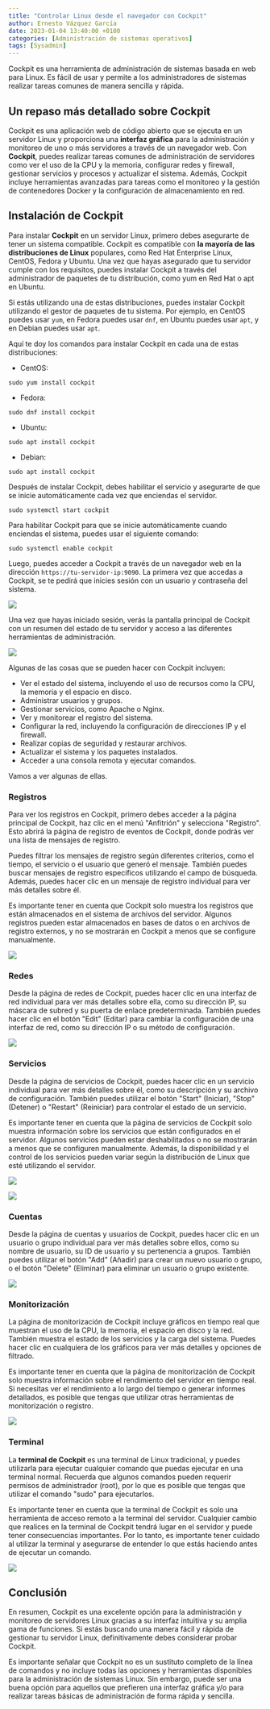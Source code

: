 ```yaml
---
title: "Controlar Linux desde el navegador con Cockpit"
author: Ernesto Vázquez García
date: 2023-01-04 13:40:00 +0100
categories: [Administración de sistemas operativos]
tags: [Sysadmin]
---
```


Cockpit es una herramienta de administración de sistemas basada en web para Linux. Es fácil de usar y permite a los administradores de sistemas realizar tareas comunes de manera sencilla y rápida.

## Un repaso más detallado sobre Cockpit

Cockpit es una aplicación web de código abierto que se ejecuta en un servidor Linux y proporciona una **interfaz gráfica** para la administración y monitoreo de uno o más servidores a través de un navegador web. Con **Cockpit**, puedes realizar tareas comunes de administración de servidores como ver el uso de la CPU y la memoria, configurar redes y firewall, gestionar servicios y procesos y actualizar el sistema. Además, Cockpit incluye herramientas avanzadas para tareas como el monitoreo y la gestión de contenedores Docker y la configuración de almacenamiento en red.

## Instalación de Cockpit

Para instalar **Cockpit** en un servidor Linux, primero debes asegurarte de tener un sistema compatible. Cockpit es compatible con **la mayoría de las distribuciones de Linux** populares, como Red Hat Enterprise Linux, CentOS, Fedora y Ubuntu. Una vez que hayas asegurado que tu servidor cumple con los requisitos, puedes instalar Cockpit a través del administrador de paquetes de tu distribución, como yum en Red Hat o apt en Ubuntu.

Si estás utilizando una de estas distribuciones, puedes instalar Cockpit utilizando el gestor de paquetes de tu sistema. Por ejemplo, en CentOS puedes usar `yum`, en Fedora puedes usar `dnf`, en Ubuntu puedes usar `apt`, y en Debian puedes usar `apt`.

Aquí te doy los comandos para instalar Cockpit en cada una de estas distribuciones:

- CentOS:

```
sudo yum install cockpit
```

- Fedora:

```
sudo dnf install cockpit
```

- Ubuntu:

```
sudo apt install cockpit
```

- Debian:

```
sudo apt install cockpit
```

Después de instalar Cockpit, debes habilitar el servicio y asegurarte de que se inicie automáticamente cada vez que enciendas el servidor. 

```
sudo systemctl start cockpit
```

Para habilitar Cockpit para que se inicie automáticamente cuando enciendas el sistema, puedes usar el siguiente comando:

```
sudo systemctl enable cockpit
```

Luego, puedes acceder a Cockpit a través de un navegador web en la dirección `https://tu-servidor-ip:9090`. La primera vez que accedas a Cockpit, se te pedirá que inicies sesión con un usuario y contraseña del sistema. 

![](https://i.imgur.com/iuECXEm.png)

Una vez que hayas iniciado sesión, verás la pantalla principal de Cockpit con un resumen del estado de tu servidor y acceso a las diferentes herramientas de administración.

![](https://i.imgur.com/XW64O9L.png)

Algunas de las cosas que se pueden hacer con Cockpit incluyen:

- Ver el estado del sistema, incluyendo el uso de recursos como la CPU, la memoria y el espacio en disco.
- Administrar usuarios y grupos.
- Gestionar servicios, como Apache o Nginx.
- Ver y monitorear el registro del sistema.
- Configurar la red, incluyendo la configuración de direcciones IP y el firewall.
- Realizar copias de seguridad y restaurar archivos.
- Actualizar el sistema y los paquetes instalados.
- Acceder a una consola remota y ejecutar comandos.

Vamos a ver algunas de ellas.

### Registros

Para ver los registros en Cockpit, primero debes acceder a la página principal de Cockpit, haz clic en el menú "Anfitrión" y selecciona "Registro". Esto abrirá la página de registro de eventos de Cockpit, donde podrás ver una lista de mensajes de registro.

Puedes filtrar los mensajes de registro según diferentes criterios, como el tiempo, el servicio o el usuario que generó el mensaje. También puedes buscar mensajes de registro específicos utilizando el campo de búsqueda. Además, puedes hacer clic en un mensaje de registro individual para ver más detalles sobre él.

Es importante tener en cuenta que Cockpit solo muestra los registros que están almacenados en el sistema de archivos del servidor. Algunos registros pueden estar almacenados en bases de datos o en archivos de registro externos, y no se mostrarán en Cockpit a menos que se configure manualmente.

![](https://i.imgur.com/c5bOcU3.png)

### Redes

Desde la página de redes de Cockpit, puedes hacer clic en una interfaz de red individual para ver más detalles sobre ella, como su dirección IP, su máscara de subred y su puerta de enlace predeterminada. También puedes hacer clic en el botón "Edit" (Editar) para cambiar la configuración de una interfaz de red, como su dirección IP o su método de configuración.

![](https://i.imgur.com/6Psmdga.png)

### Servicios

Desde la página de servicios de Cockpit, puedes hacer clic en un servicio individual para ver más detalles sobre él, como su descripción y su archivo de configuración. También puedes utilizar el botón "Start" (Iniciar), "Stop" (Detener) o "Restart" (Reiniciar) para controlar el estado de un servicio.

Es importante tener en cuenta que la página de servicios de Cockpit solo muestra información sobre los servicios que están configurados en el servidor. Algunos servicios pueden estar deshabilitados o no se mostrarán a menos que se configuren manualmente. Además, la disponibilidad y el control de los servicios pueden variar según la distribución de Linux que esté utilizando el servidor.

![](https://i.imgur.com/KEznqXp.png)

![](https://i.imgur.com/JjwiUPa.png)

### Cuentas

Desde la página de cuentas y usuarios de Cockpit, puedes hacer clic en un usuario o grupo individual para ver más detalles sobre ellos, como su nombre de usuario, su ID de usuario y su pertenencia a grupos. También puedes utilizar el botón "Add" (Añadir) para crear un nuevo usuario o grupo, o el botón "Delete" (Eliminar) para eliminar un usuario o grupo existente.

![](https://i.imgur.com/8ipf67e.png)

### Monitorización

La página de monitorización de Cockpit incluye gráficos en tiempo real que muestran el uso de la CPU, la memoria, el espacio en disco y la red. También muestra el estado de los servicios y la carga del sistema. Puedes hacer clic en cualquiera de los gráficos para ver más detalles y opciones de filtrado.

Es importante tener en cuenta que la página de monitorización de Cockpit solo muestra información sobre el rendimiento del servidor en tiempo real. Si necesitas ver el rendimiento a lo largo del tiempo o generar informes detallados, es posible que tengas que utilizar otras herramientas de monitorización o registro.

![](https://i.imgur.com/BKpTYh2.png)

### Terminal

La **terminal de Cockpit** es una terminal de Linux tradicional, y puedes utilizarla para ejecutar cualquier comando que puedas ejecutar en una terminal normal. Recuerda que algunos comandos pueden requerir permisos de administrador (root), por lo que es posible que tengas que utilizar el comando "sudo" para ejecutarlos.

Es importante tener en cuenta que la terminal de Cockpit es solo una herramienta de acceso remoto a la terminal del servidor. Cualquier cambio que realices en la terminal de Cockpit tendrá lugar en el servidor y puede tener consecuencias importantes. Por lo tanto, es importante tener cuidado al utilizar la terminal y asegurarse de entender lo que estás haciendo antes de ejecutar un comando.

![](https://i.imgur.com/H1YB8fY.png)

## Conclusión

En resumen, Cockpit es una excelente opción para la administración y monitoreo de servidores Linux gracias a su interfaz intuitiva y su amplia gama de funciones. Si estás buscando una manera fácil y rápida de gestionar tu servidor Linux, definitivamente debes considerar probar Cockpit.

Es importante señalar que Cockpit no es un sustituto completo de la línea de comandos y no incluye todas las opciones y herramientas disponibles para la administración de sistemas Linux. Sin embargo, puede ser una buena opción para aquellos que prefieren una interfaz gráfica y/o para realizar tareas básicas de administración de forma rápida y sencilla.



